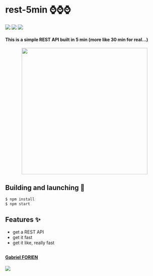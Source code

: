 # rest-5min :watch::watch::watch:

[![](https://img.shields.io/badge/heroku-open-blue)](https://rest-5min.herokuapp.com)
[![](https://travis-ci.org/gforien/rest-5min.svg?branch=master)](https://travis-ci.org/gforien/rest-5min)
![](https://img.shields.io/github/license/gforien/rest-5min)


#### This is a simple REST API built in 5 min (more like 30 min for real...)

<p style = text-align:center;>
    <img height="400" src="https://hackernoon.com/drafts/ar1wv331n.png" />
</p>


## Building and launching :construction_worker:
```bash
$ npm install
$ npm start
```

## Features :sparkles:
- get a REST API
- get it fast
- get it like, really fast

##
#### [Gabriel FORIEN](https://github.com/gforien)
![](https://upload.wikimedia.org/wikipedia/commons/b/b9/Logo_INSA_Lyon_%282014%29.svg)
